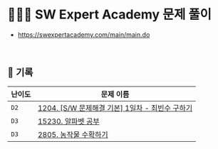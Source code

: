 #  👩🏻‍💻 SW Expert Academy 문제 풀이
- https://swexpertacademy.com/main/main.do

<br>

## 📁 기록
| 난이도 | 문제 이름 |
|-------|---------|
|```D2```|[1204. [S/W 문제해결 기본] 1일차 - 최빈수 구하기](https://github.com/1eejisoo/SWEA/tree/main/D2/%5BSWEA%5D%201204.%20%5BS:W%20%EB%AC%B8%EC%A0%9C%ED%95%B4%EA%B2%B0%20%EA%B8%B0%EB%B3%B8%5D%201%EC%9D%BC%EC%B0%A8%20-%20%EC%B5%9C%EB%B9%88%EC%88%98%20%EA%B5%AC%ED%95%98%EA%B8%B0)|
|```D3```|[15230. 알파벳 공부](https://github.com/1eejisoo/SWEA/tree/main/D3/15230.%20%EC%95%8C%ED%8C%8C%EB%B2%B3%20%EA%B3%B5%EB%B6%80)|
|```D3```|[2805. 농작물 수확하기](https://github.com/1eejisoo/SWEA/tree/main/D3/2805.%20%EB%86%8D%EC%9E%91%EB%AC%BC%20%EC%88%98%ED%99%95%ED%95%98%EA%B8%B0)|

